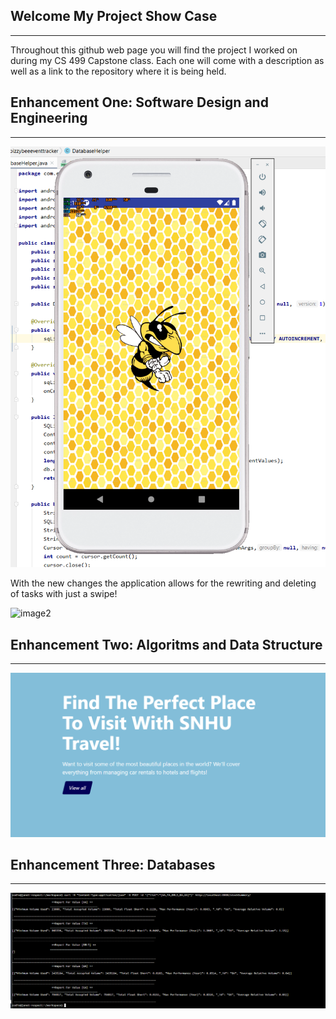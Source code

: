 ## Welcome My Project Show Case
-------------------------------------------------------------------------------------------------------------------------------------------------------------------
Throughout this github web page you will find the project I worked on during my CS 499 Capstone class. Each one will come with a description as well as a link to the repository
where it is being held.

## Enhancement One: Software Design and Engineering 
------------------------------------------------------------------------------------------------------------------------------------------------------------------
![image](https://github.com/ErogitoBC/Erogito.github.io/blob/gh-pages/BizzyBeeAfterSplashscreen.png)

With the new changes the application allows for the rewriting and deleting of tasks with just a swipe!

![image2](https://github.com/ErogitoBC/BizzyBeeEventTracker/blob/master/BizzyBeeRewrite.png)

## Enhancement Two: Algoritms and Data Structure 
------------------------------------------------------------------------------------------------------------------------------------------------------------------
![image3](https://github.com/ErogitoBC/Erogito.github.io/blob/gh-pages/snhu%20travel%20site.PNG)

## Enhancement Three: Databases
------------------------------------------------------------------------------------------------------------------------------------------------------------------
![image4](https://raw.githubusercontent.com/ErogitoBC/Erogito.github.io/gh-pages/4C.%20Stock%20Summary.PNG)
